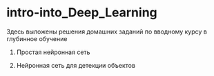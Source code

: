 # intro-into_Deep_Learning
Здесь выложены решения домашних заданий по вводному курсу в глубинное обучение
1) Простая нейронная сеть

3) Нейронная сеть для детекции объектов
